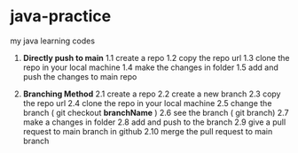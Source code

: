 # java-practice
my java learning codes

1. **Directly push to main**
     1.1 create a repo
     1.2 copy the repo url
     1.3 clone the repo in your local machine 
     1.4 make the changes in folder
     1.5 add and push the changes to main repo

2. **Branching Method**
    2.1 create a repo
   2.2 create a new branch
   2.3 copy the repo url
   2.4 clone the repo in your local machine
   2.5 change the branch ( git checkout **branchName** )
   2.6 see the branch ( git branch)
   2.7 make a changes in folder
   2.8 add and push to the branch
   2.9 give a pull request to main branch in github
   2.10 merge the pull request to main branch
